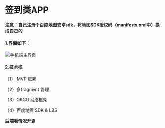 # 签到类APP

**注意：自己注册个百度地图安卓sdk，将地图SDK授权码（manifests.xml中）换成自己的**

#### 1.界面如下：

![手机端主界面](gif/app2.gif)

#### 2.技术栈

（1） MVP 框架

（2）多fragment 管理

（3）OKGO 网络框架

（4）百度地图 SDK & LBS


**后端看情况开源**

